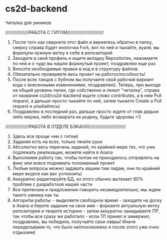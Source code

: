 # cs2d-backend

Читалка для умников 

///////////////РАБОТА С ГИТОМ///////////////////////
1. После того как свернете этот файл и вернетесь обратно в папку, сверху справа будет кнопочка Fork, вот по ней и тыкайте, вуаля, вы форкнули нужную ветку к себе в репозиторий
2. Заходите в свой профиль и ищите вкладку Repositories, нажимаете по ней и о чудо вы нашли форкнутый проект, поздравляю еще раз
3. Вносите необходимые правки в код и в структуру файлов. 
4. Обязательно проверяете весь проект на работоспособность!
5. После всех танцов с бубном вы получаете свой рабочий вариант кода с внесенными изменениями, поздравляю). Теперь, при выходе на общий уровень папки, где собственно и лежит "читалка", справа от названия cs2d/cs2d-backend ищите слово contributes, а в нем Pull request, а дальше просто тыкайте по ней, затем тыкаете Create a Pull request и улыбайтесь)
6. Поздравляю в последний раз, дальше просто ждите от глав дядьки либо мержа, либо возварата на родину, будьте здоровы <3


///////////////РАБОТА В ОТДЕЛЕ БЭКА))0)///////////////////////
1. Здесь все проще чем с гитом)
2. Задания есть на всех, только тяните руки
3. Абсолютно весь перечень заданий, по крайней мере тех, что уже подлежать реализации, можете найти в Asana
4. Выполняем работу так, чтобы потом не приходилось отправлять на фикс или вовсе поднимать поломанный проект
5. Любые вопросы можно задавать вашим тим лидам, они по крайней мере вкурсе как вас успокоить)
6. Аккуратно редактируйте БД, из этого обычно вытекает 60% проблем с разработкой нашей части
7. Все претензии и предложения говорить незамедлительно, мы ждем такого умника как ты
8. Алгоритм работы:
                    - выделяете свободное время
                    - заходите на доску в Asana и берете задание на свое имя
                    - форкаете актуальную ветку репозитория и творите историю 
                    - затем аккуратно закидываете ПР, так чтобы все сразу же работало
                    - если ТЛ принял и замержил, поздравляю, вы победили, получайте свои лавры! Иначе переделываем то, что было наплохокожено и после этого уже очно отдыхаем)
